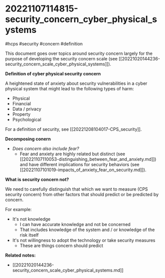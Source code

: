 # 20221107114815-security_concern_cyber_physical_systems
#hcps #security #concern #definition

This document goes over topics around security concern largely for the purpose of developing the security concern scale (see [[20221020144236-security_concern_scale_cyber_physical_systems]]).

**Definition of cyber physical security concern**

A heightened state of anxiety about security vulnerabilities in a cyber
physical system that might lead to the following types of harm:

* Physical 
* Financial
* Data / privacy
* Property
* Psychological

For a definition of security, see [[20221208104017-CPS_security]].

**Decomposing conern**
* *Does concern also include fear?*
	* Fear and anxiety are highly related but distinct (see
	[[20221107110053-distinguishing_between_fear_and_anxiety.md]]) and have
	different implications for security behaviors (see
	[[20221107101019-impacts_of_anxiety_fear_on_security.md]]).


**What is security concern not?**

We need to carefully distinguish that which we want to measure (CPS security concern) from other factors that should predict or be predicted by concern.

For example:

* It's not knowledge
	* I can have accurate knowledge and not be concerned
	* That includes knowledge of the system and / or knowledge of the risk itself
* It's not willingness to adopt the technology or take security measures
	* These are things concern should predict

**Related notes:**
* [[20221020144236-security_concern_scale_cyber_physical_systems.md]]
